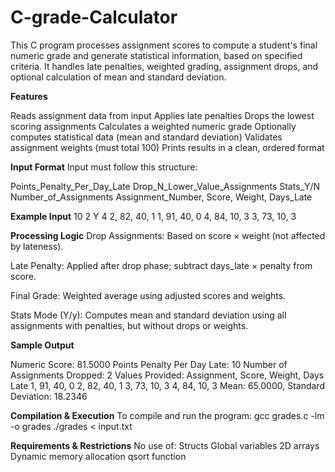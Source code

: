 # C-grade-Calculator
This C program processes assignment scores to compute a student's final numeric grade and generate statistical information, based on specified criteria. It handles late penalties, weighted grading, assignment drops, and optional calculation of mean and standard deviation.

**Features**

Reads assignment data from input
Applies late penalties
Drops the lowest scoring assignments
Calculates a weighted numeric grade
Optionally computes statistical data (mean and standard deviation)
Validates assignment weights (must total 100)
Prints results in a clean, ordered format

**Input Format**
Input must follow this structure:

Points_Penalty_Per_Day_Late Drop_N_Lower_Value_Assignments Stats_Y/N
Number_of_Assignments
Assignment_Number, Score, Weight, Days_Late

**Example Input**
10 2 Y
4
2, 82, 40, 1
1, 91, 40, 0
4, 84, 10, 3
3, 73, 10, 3

**Processing Logic**
Drop Assignments: Based on score × weight (not affected by lateness).

Late Penalty: Applied after drop phase; subtract days_late × penalty from score.

Final Grade: Weighted average using adjusted scores and weights.

Stats Mode (Y/y): Computes mean and standard deviation using all assignments with penalties, but without drops or weights.

**Sample Output**

Numeric Score: 81.5000
Points Penalty Per Day Late: 10
Number of Assignments Dropped: 2
Values Provided:
Assignment, Score, Weight, Days Late
1, 91, 40, 0
2, 82, 40, 1
3, 73, 10, 3
4, 84, 10, 3
Mean: 65.0000, Standard Deviation: 18.2346

**Compilation & Execution**
To compile and run the program:
gcc grades.c -lm -o grades
./grades < input.txt

**Requirements & Restrictions**
No use of:
Structs
Global variables
2D arrays
Dynamic memory allocation
qsort function



